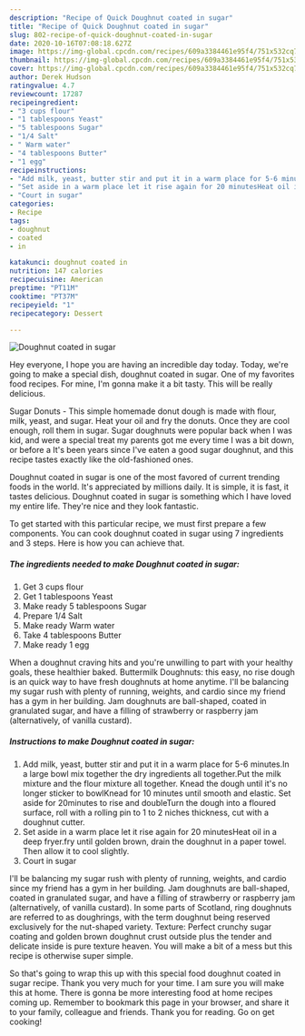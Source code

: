 ```yaml
---
description: "Recipe of Quick Doughnut coated in sugar"
title: "Recipe of Quick Doughnut coated in sugar"
slug: 802-recipe-of-quick-doughnut-coated-in-sugar
date: 2020-10-16T07:08:18.627Z
image: https://img-global.cpcdn.com/recipes/609a3384461e95f4/751x532cq70/doughnut-coated-in-sugar-recipe-main-photo.jpg
thumbnail: https://img-global.cpcdn.com/recipes/609a3384461e95f4/751x532cq70/doughnut-coated-in-sugar-recipe-main-photo.jpg
cover: https://img-global.cpcdn.com/recipes/609a3384461e95f4/751x532cq70/doughnut-coated-in-sugar-recipe-main-photo.jpg
author: Derek Hudson
ratingvalue: 4.7
reviewcount: 17287
recipeingredient:
- "3 cups flour"
- "1 tablespoons Yeast"
- "5 tablespoons Sugar"
- "1/4 Salt"
- " Warm water"
- "4 tablespoons Butter"
- "1 egg"
recipeinstructions:
- "Add milk, yeast, butter stir and put it in a warm place for 5-6 minutes.In a large bowl mix together the dry ingredients all together.Put the milk mixture and the flour mixture all together. Knead the dough until it&#39;s no longer sticker to bowlKnead for 10 minutes until smooth and elastic. Set aside for 20minutes to rise and doubleTurn the dough into a floured surface, roll with a rolling pin to 1 to 2 niches thickness, cut with a doughnut cutter."
- "Set aside in a warm place let it rise again for 20 minutesHeat oil in a deep fryer.fry until golden brown, drain the doughnut in a paper towel. Then allow it to cool slightly."
- "Court in sugar"
categories:
- Recipe
tags:
- doughnut
- coated
- in

katakunci: doughnut coated in 
nutrition: 147 calories
recipecuisine: American
preptime: "PT11M"
cooktime: "PT37M"
recipeyield: "1"
recipecategory: Dessert

---
```



![Doughnut coated in sugar](https://img-global.cpcdn.com/recipes/609a3384461e95f4/751x532cq70/doughnut-coated-in-sugar-recipe-main-photo.jpg)

Hey everyone, I hope you are having an incredible day today. Today, we're going to make a special dish, doughnut coated in sugar. One of my favorites food recipes. For mine, I'm gonna make it a bit tasty. This will be really delicious.

Sugar Donuts - This simple homemade donut dough is made with flour, milk, yeast, and sugar. Heat your oil and fry the donuts. Once they are cool enough, roll them in sugar. Sugar doughnuts were popular back when I was kid, and were a special treat my parents got me every time I was a bit down, or before a It&#39;s been years since I&#39;ve eaten a good sugar doughnut, and this recipe tastes exactly like the old-fashioned ones.

Doughnut coated in sugar is one of the most favored of current trending foods in the world. It's appreciated by millions daily. It is simple, it is fast, it tastes delicious. Doughnut coated in sugar is something which I have loved my entire life. They're nice and they look fantastic.


To get started with this particular recipe, we must first prepare a few components. You can cook doughnut coated in sugar using 7 ingredients and 3 steps. Here is how you can achieve that.

<!--inarticleads1-->

##### The ingredients needed to make Doughnut coated in sugar:

1. Get 3 cups flour
1. Get 1 tablespoons Yeast
1. Make ready 5 tablespoons Sugar
1. Prepare 1/4 Salt
1. Make ready  Warm water
1. Take 4 tablespoons Butter
1. Make ready 1 egg


When a doughnut craving hits and you&#39;re unwilling to part with your healthy goals, these healthier baked. Buttermilk Doughnuts: this easy, no rise dough is an quick way to have fresh doughnuts at home anytime. I&#39;ll be balancing my sugar rush with plenty of running, weights, and cardio since my friend has a gym in her building. Jam doughnuts are ball-shaped, coated in granulated sugar, and have a filling of strawberry or raspberry jam (alternatively, of vanilla custard). 

<!--inarticleads2-->

##### Instructions to make Doughnut coated in sugar:

1. Add milk, yeast, butter stir and put it in a warm place for 5-6 minutes.In a large bowl mix together the dry ingredients all together.Put the milk mixture and the flour mixture all together. Knead the dough until it&#39;s no longer sticker to bowlKnead for 10 minutes until smooth and elastic. Set aside for 20minutes to rise and doubleTurn the dough into a floured surface, roll with a rolling pin to 1 to 2 niches thickness, cut with a doughnut cutter.
1. Set aside in a warm place let it rise again for 20 minutesHeat oil in a deep fryer.fry until golden brown, drain the doughnut in a paper towel. Then allow it to cool slightly.
1. Court in sugar


I&#39;ll be balancing my sugar rush with plenty of running, weights, and cardio since my friend has a gym in her building. Jam doughnuts are ball-shaped, coated in granulated sugar, and have a filling of strawberry or raspberry jam (alternatively, of vanilla custard). In some parts of Scotland, ring doughnuts are referred to as doughrings, with the term doughnut being reserved exclusively for the nut-shaped variety. Texture: Perfect crunchy sugar coating and golden brown doughnut crust outside plus the tender and delicate inside is pure texture heaven. You will make a bit of a mess but this recipe is otherwise super simple. 

So that's going to wrap this up with this special food doughnut coated in sugar recipe. Thank you very much for your time. I am sure you will make this at home. There is gonna be more interesting food at home recipes coming up. Remember to bookmark this page in your browser, and share it to your family, colleague and friends. Thank you for reading. Go on get cooking!
